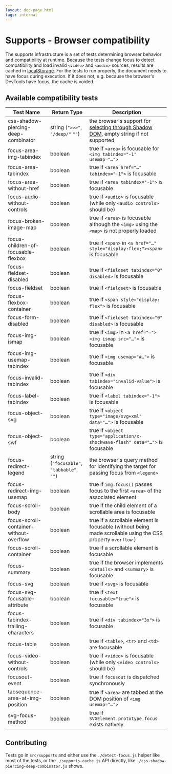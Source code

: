 ```yaml
---
layout: doc-page.html
tags: internal
---
```


# Supports - Browser compatibility

The supports infrastructure is a set of tests determining browser behavior and compatibility at runtime. Because the tests change focus to detect compatibility and load invalid `<video>` and `<audio>` sources, results are cached in [localStorage](https://developer.mozilla.org/en-US/docs/Web/API/Window/localStorage). For the tests to run properly, the document needs to have focus during execution. If it does not, e.g. because the browser's DevTools have focus, the cache is voided.


## Available compatibility tests

| Test Name | Return Type | Description |
| --------- | ----------- | ----------- |
| css-shadow-piercing-deep-combinator | string (`">>>"`, `"/deep/"` `""`) | the browser's support for [selecting through Shadow DOM](http://dev.w3.org/csswg/css-scoping/#deep-combinator), empty string if not supported |
| focus-area-img-tabindex | boolean | true if `<area>` is focusable for `<img tabindex="-1" usemap="…">` |
| focus-area-tabindex | boolean | true if `<area href="…" tabindex="-1">` is focusable |
| focus-area-without-href | boolean | true if `<area tabindex="-1">` is focusable |
| focus-audio-without-controls | boolean | true if `<audio>` is focusable (while only `<audio controls>` should be) |
| focus-broken-image-map | boolean | true if `<area>` is focusable although the `<img>` using the `<map>` is not properly loaded |
| focus-children-of-focusable-flexbox | boolean | true if `<span>` in `<a href="…" style="display:flex;"><span>` is focusable |
| focus-fieldset-disabled | boolean | true if `<fieldset tabindex="0" disabled>` is focusable |
| focus-fieldset | boolean | true if `<fieldset>` is focusable |
| focus-flexbox-container | boolean | true if `<span style="display: flex">` is focusable |
| focus-form-disabled | boolean | true if `<fieldset tabindex="0" disabled>` is focusable |
| focus-img-ismap | boolean | true if `<img>` in `<a href="–"><img ismap src="…">` is focusable |
| focus-img-usemap-tabindex | boolean | true if `<img usemap="#…">` is focusable |
| focus-invalid-tabindex | boolean | true if `<div tabindex="invalid-value">` is focusable |
| focus-label-tabindex | boolean | true if `<label tabindex="-1">` is focusable |
| focus-object-svg | boolean | true if `<object type="image/svg+xml" data="…">` is focusable |
| focus-object-swf | boolean | true if `<object type="application/x-shockwave-flash" data="…">` is focusable |
| focus-redirect-legend | string (`"focusable"`, `"tabbable"`, `""`) | the browser's query method for identifying the target for passing focus from `<legend>`  |
| focus-redirect-img-usemap | boolean | true if `img.focus()` passes focus to the first `<area>` of the associated element |
| focus-scroll-body | boolean | true if the child element of a scrollable area is focusable |
| focus-scroll-container-without-overflow | boolean | true if a scrollable element is focusable (without being made scrollable using the CSS property `overflow` ) |
| focus-scroll-container | boolean | true if a scrollable element is focusable |
| focus-summary | boolean | true if the browser implements `<details>` and `<summary>` is focusable |
| focus-svg | boolean | true if `<svg>` is focusable |
| focus-svg-focusable-attribute | boolean | true if `<text focusable="true">` is focusable |
| focus-tabindex-trailing-characters | boolean | true if `<div tabindex="3x">` is focusable |
| focus-table | boolean | true if `<table>`, `<tr>` and `<td>` are focusable |
| focus-video-without-controls | boolean | true if `<video>` is focusable (while only `<video controls>` should be) |
| focusout-event | boolean | true if `focusout` is dispatched synchronously |
| tabsequence-area-at-img-position | boolean | true if `<area>` are tabbed at the DOM position of `<img usemap="…">` |
| svg-focus-method | boolean | true if `SVGElement.prototype.focus` exists natively |


## Contributing

Tests go in `src/supports` and either use the `./detect-focus.js` helper like most of the tests, or the `./supports-cache.js` API directly, like `./css-shadow-piercing-deep-combinator.js` shows.


